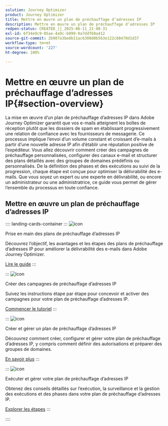 ```yaml
---
solution: Journey Optimizer
product: Journey Optimizer
title: Mettre en œuvre un plan de préchauffage d’adresses IP
description: Mettre en œuvre un plan de préchauffage d’adresses IP
redpen-status: CREATED_||_2025-08-11_21-08-31
exl-id: 6f34e9c9-05ae-4a9c-b099-9a7ddf68a412
source-git-commit: 2b907a3be8b11ac6308d0b563e122c88478d1d37
workflow-type: tm+mt
source-wordcount: '227'
ht-degree: 100%

---
```


# Mettre en œuvre un plan de préchauffage d’adresses IP{#section-overview}

La mise en œuvre d’un plan de préchauffage d’adresses IP dans Adobe Journey Optimizer garantit que vos e-mails atteignent les boîtes de réception plutôt que les dossiers de spam en établissant progressivement une relation de confiance avec les fournisseurs de messagerie. Ce processus implique l’envoi d’un volume constant et croissant d’e-mails à partir d’une nouvelle adresse IP afin d’établir une réputation positive de l’expéditeur. Vous allez découvrir comment créer des campagnes de préchauffage personnalisées, configurer des canaux e-mail et structurer des plans détaillés avec des groupes de domaines prédéfinis ou personnalisés. De la définition des phases et des exécutions au suivi de la progression, chaque étape est conçue pour optimiser la délivrabilité des e-mails. Que vous soyez un expert ou une experte en délivrabilité, ou encore un administrateur ou une administratrice, ce guide vous permet de gérer l’ensemble du processus en toute confiance.

## Mettre en œuvre un plan de préchauffage d’adresses IP

:::: landing-cards-container
:::
![icon](https://cdn.experienceleague.adobe.com/icons/book.svg?lang=fr)

Prise en main des plans de préchauffage d’adresses IP

Découvrez l’objectif, les avantages et les étapes des plans de préchauffage d’adresses IP pour améliorer la délivrabilité des e-mails dans Adobe Journey Optimizer.

[Lire le guide](../using/configuration/ip-warmup-gs.md)
:::

:::
![icon](https://cdn.experienceleague.adobe.com/icons/circle-play.svg?lang=fr)

Créer des campagnes de préchauffage d’adresses IP

Suivez les instructions étape par étape pour concevoir et activer des campagnes pour votre plan de préchauffage d’adresses IP.

[Commencer le tutoriel](../using/configuration/ip-warmup-campaign.md)
:::

:::
![icon](https://cdn.experienceleague.adobe.com/icons/gear.svg?lang=fr)

Créer et gérer un plan de préchauffage d’adresses IP

Découvrez comment créer, configurer et gérer votre plan de préchauffage d’adresses IP, y compris comment définir des autorisations et préparer des groupes de domaines.

[En savoir plus](../using/configuration/ip-warmup-plan.md)
:::

:::
![icon](https://cdn.experienceleague.adobe.com/icons/list-check.svg?lang=fr)

Exécuter et gérer votre plan de préchauffage d’adresses IP

Obtenez des conseils détaillés sur l’exécution, la surveillance et la gestion des exécutions et des phases dans votre plan de préchauffage d’adresses IP.

[Explorer les étapes](../using/configuration/ip-warmup-execution.md)
:::

::::
